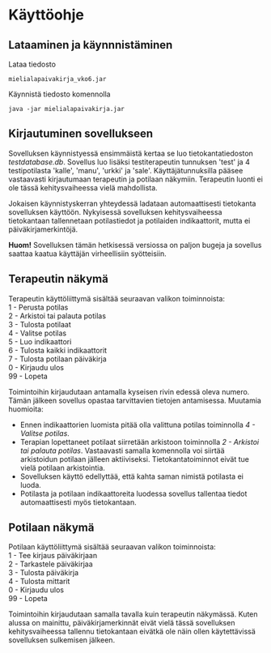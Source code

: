 # Käyttöohje

## Lataaminen ja käynnnistäminen
Lataa tiedosto 
  ```
  mielialapaivakirja_vko6.jar
  ```
  Käynnistä tiedosto komennolla
  ```
  java -jar mielialapaivakirja.jar
  ```
  
  ## Kirjautuminen sovellukseen
  Sovelluksen käynnistyessä ensimmäistä kertaa se luo tietokantatiedoston *testdatabase.db*. Sovellus luo lisäksi testiterapeutin tunnuksen 'test' ja 4 testipotilasta
  'kalle', 'manu', 'urkki' ja 'sale'. Käyttäjätunnuksilla pääsee vastaavasti kirjautumaan terapeutin ja potilaan näkymiin. Terapeutin luonti ei ole tässä kehitysvaiheessa
  vielä mahdollista. 
  
  Jokaisen käynnistyskerran yhteydessä ladataan automaattisesti tietokanta sovelluksen käyttöön. Nykyisessä sovelluksen kehitysvaiheessa tietokantaan tallennetaan potilastiedot
  ja potilaiden indikaattorit, mutta ei päiväkirjamerkintöjä.
  
  **Huom!** Sovelluksen tämän hetkisessä versiossa on paljon bugeja ja sovellus saattaa kaatua käyttäjän virheellisiin syötteisiin.
  
  ## Terapeutin näkymä
  Terapeutin käyttöliittymä sisältää seuraavan valikon toiminnoista: \
  1 - Perusta potilas \
  2 - Arkistoi tai palauta potilas \
  3 - Tulosta potilaat \
  4 - Valitse potilas \
  5 - Luo indikaattori \
  6 - Tulosta kaikki indikaattorit \
  7 - Tulosta potilaan päiväkirja \
  0 - Kirjaudu ulos \
  99 - Lopeta 
  
  Toimintoihin kirjaudutaan antamalla kyseisen rivin edessä oleva numero. Tämän jälkeen sovellus opastaa tarvittavien tietojen antamisessa. 
  Muutamia huomioita:
  - Ennen indikaattorien luomista pitää olla valittuna potilas toiminnolla *4 - Valitse potilas*. 
  - Terapian lopettaneet potilaat siirretään arkistoon toiminnolla *2 - Arkistoi tai palauta potilas*. Vastaavasti samalla komennolla voi siirtää arkistoidun potilaan
  jälleen aktiiviseksi. Tietokantatoiminnot eivät tue vielä potilaan arkistointia.
  - Sovelluksen käyttö edellyttää, että kahta saman nimistä potilasta ei luoda.
  - Potilasta ja potilaan indikaattoreita luodessa sovellus tallentaa tiedot automaattisesti myös tietokantaan.  
  
  ## Potilaan näkymä
  Potilaan käyttöliittymä sisältää seuraavan valikon toiminnoista: \
  1 - Tee kirjaus päiväkirjaan \
  2 - Tarkastele päiväkirjaa \
  3 - Tulosta päiväkirja \
  4 - Tulosta mittarit \
  0 - Kirjaudu ulos \
  99 - Lopeta 
  
  Toimintoihin kirjaudutaan samalla tavalla kuin terapeutin näkymässä. Kuten alussa on mainittu, päiväkirjamerkinnät eivät vielä tässä sovelluksen kehitysvaiheessa
  tallennu tietokantaan eivätkä ole näin ollen käytettävissä sovelluksen sulkemisen jälkeen.
  
  
